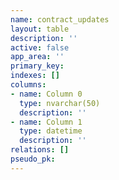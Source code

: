 ```yaml
---
name: contract_updates
layout: table
description: ''
active: false
app_area: ''
primary_key: 
indexes: []
columns:
- name: Column 0
  type: nvarchar(50)
  description: ''
- name: Column 1
  type: datetime
  description: ''
relations: []
pseudo_pk: 
---
```


